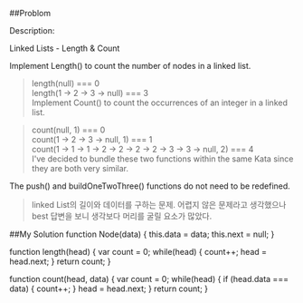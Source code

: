 ##Problom

Description:

Linked Lists - Length & Count

Implement Length() to count the number of nodes in a linked list.

>length(null) === 0 <br>
length(1 -> 2 -> 3 -> null) === 3 <br>
Implement Count() to count the occurrences of an integer in a linked list.

>count(null, 1) === 0 <br>
count(1 -> 2 -> 3 -> null, 1) === 1 <br>
count(1 -> 1 -> 1 -> 2 -> 2 -> 2 -> 2 -> 3 -> 3 -> null, 2) === 4 <br>
I've decided to bundle these two functions within the same Kata since they are both very similar.

The push() and buildOneTwoThree() functions do not need to be redefined.

> linked List의 길이와 데이터를 구하는 문제. 어렵지 않은 문제라고 생각했으나 best 답변을 보니 생각보다 머리를 굴릴 요소가 많았다.

##My Solution
function Node(data) {
  this.data = data;
  this.next = null;
}

function length(head) {
  var count = 0;
  while(head) {
    count++;
    head = head.next;
  }
  return count;
}

function count(head, data) {
  var count = 0;
  while(head) {
    if (head.data === data) {
      count++;
    }
    head = head.next;
  }
  return count;
}

